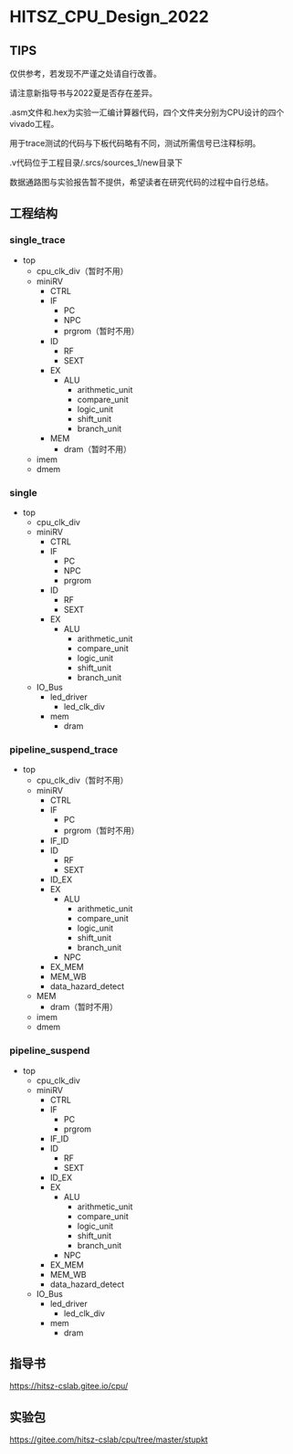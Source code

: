 # HITSZ_CPU_Design_2022

## TIPS

仅供参考，若发现不严谨之处请自行改善。

请注意新指导书与2022夏是否存在差异。

.asm文件和.hex为实验一汇编计算器代码，四个文件夹分别为CPU设计的四个vivado工程。

用于trace测试的代码与下板代码略有不同，测试所需信号已注释标明。

.v代码位于工程目录/.srcs/sources_1/new目录下

数据通路图与实验报告暂不提供，希望读者在研究代码的过程中自行总结。

## 工程结构

### single_trace

- top
  - cpu_clk_div（暂时不用）
  - miniRV
    - CTRL
    - IF
      - PC
      - NPC
      - prgrom（暂时不用）
    - ID
      - RF
      - SEXT
    - EX
      - ALU
        - arithmetic_unit
        - compare_unit
        - logic_unit
        - shift_unit
        - branch_unit
    - MEM
      - dram（暂时不用）
  - imem
  - dmem

### single

- top
  - cpu_clk_div
  - miniRV
    - CTRL
    - IF
      - PC
      - NPC
      - prgrom
    - ID
      - RF
      - SEXT
    - EX
      - ALU
        - arithmetic_unit
        - compare_unit
        - logic_unit
        - shift_unit
        - branch_unit
  - IO_Bus
    - led_driver
      - led_clk_div
    - mem
      - dram

### pipeline_suspend_trace

- top
  - cpu_clk_div（暂时不用）
  - miniRV
    - CTRL
    - IF
      - PC
      - prgrom（暂时不用）
    - IF_ID
    - ID
      - RF
      - SEXT
    - ID_EX
    - EX
      - ALU
        - arithmetic_unit
        - compare_unit
        - logic_unit
        - shift_unit
        - branch_unit
      - NPC
    - EX_MEM
    - MEM_WB
    - data_hazard_detect
  - MEM
    - dram（暂时不用）
  - imem
  - dmem

### pipeline_suspend

- top
  - cpu_clk_div
  - miniRV
    - CTRL
    - IF
      - PC
      - prgrom
    - IF_ID
    - ID
      - RF
      - SEXT
    - ID_EX
    - EX
      - ALU
        - arithmetic_unit
        - compare_unit
        - logic_unit
        - shift_unit
        - branch_unit
      - NPC
    - EX_MEM
    - MEM_WB
    - data_hazard_detect
  - IO_Bus
    - led_driver
      - led_clk_div
    - mem
      - dram

## 指导书

https://hitsz-cslab.gitee.io/cpu/

## 实验包

https://gitee.com/hitsz-cslab/cpu/tree/master/stupkt
